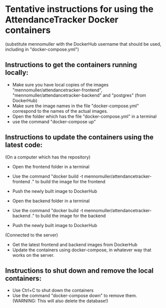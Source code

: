 # Tentative instructions for using the AttendanceTracker Docker containers

(substitute mennomuller with the DockerHub username that should be used, including in "docker-compose.yml")

## Instructions to get the containers running locally:

- Make sure you have local copies of the images "mennomuller/attendancetracker-frontend", "mennomuller/attendancetracker-backend" and "postgres" (from DockerHub)
- Make sure the image names in the file "docker-compose.yml" correspond to the names of the actual images.
- Open the folder which has the file "docker-compose.yml" in a terminal
- use the command "docker-compose up"

## Instructions to update the containers using the latest code:

(On a computer which has the repository)

- Open the frontend folder in a terminal
- Use the command "docker build -t mennomuller/attendancetracker-frontend ." to build the image for the frontend
- Push the newly built image to DockerHub

- Open the backend folder in a terminal
- Use the command "docker build -t mennomuller/attendancetracker-backend ." to build the image for the backend
- Push the newly built image to DockerHub

(Connected to the server)

- Get the latest frontend and backend images from DockerHub
- Update the containers using docker-compose, in whatever way that works on the server.

## Instructions to shut down and remove the local containers:

- Use Ctrl+C to shut down the containers
- Use the command "docker-compose down" to remove them. (WARNING: This will also delete the database!)
